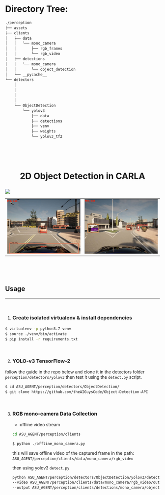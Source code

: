 
# Directory Tree:
```bash
./perception
├── assets
├── clients
│   ├── data
│   │   └── mono_camera
│   │       ├── rgb_frames
│   │       └── rgb_video
│   ├── detections
│   │   └── mono_camera
│   │       └── object_detection
│   └── __pycache__
└── detectors
    │
    │
    │
    │
    └── ObjectDetection
        └── yolov3
            ├── data
            ├── detections
            ├── venv
            ├── weights
            └── yolov3_tf2
```
<br><br><br>

<h1 align="center">2D Object Detection in CARLA</h1>


<img align="middle" src="./assets/doutput1.gif">
<table>
    <tr>
        <td><img src="./assets/det1.png"></td>
        <td><img src="./assets/det2.png"></td>
    </tr>
</table>
<br><br><br>

## Usage
--------
<br>

1. ### Create isolated virtualenv & install dependencies
```bash
$ virtualenv -p python3.7 venv
$ source ./venv/bin/activate
$ pip install -r requirements.txt
```
<br>

2. ### YOLO-v3 TensorFlow-2
follow the guide in the repo below and clone it in the detectors folder ```perception/detectors/yolov3```
then test it using the ```detect.py``` script.

```bash
$ cd ASU_AGENT/perception/detectors/ObjectDetection/
$ git clone https://github.com/theAIGuysCode/Object-Detection-API
```
<br>

3. ### RGB mono-camera Data Collection
    - offline video stream
    ```bash
    cd ASU_AGENT/perception/clients
    ```
    ```python
    $ python ./offline_mono_camera.py
    ```
    this will save offline video of the captured frame in the path: 
    ```ASU_AGENT/perception/clients/data/mono_camera/rgb_video```
    <br>

    then using yolov3 ```detect.py```
    ```bash
    python ASU_AGENT/perception/detectors/ObjectDetection/yolov3/detect.py \
    --video ASU_AGENT/perception/clients/data/mono_camera/rgb_video/output.mp4 \
    --output ASU_AGENT/perception/clients/detections/mono_camera/object_detection/doutput1.mp4
    ```
    

